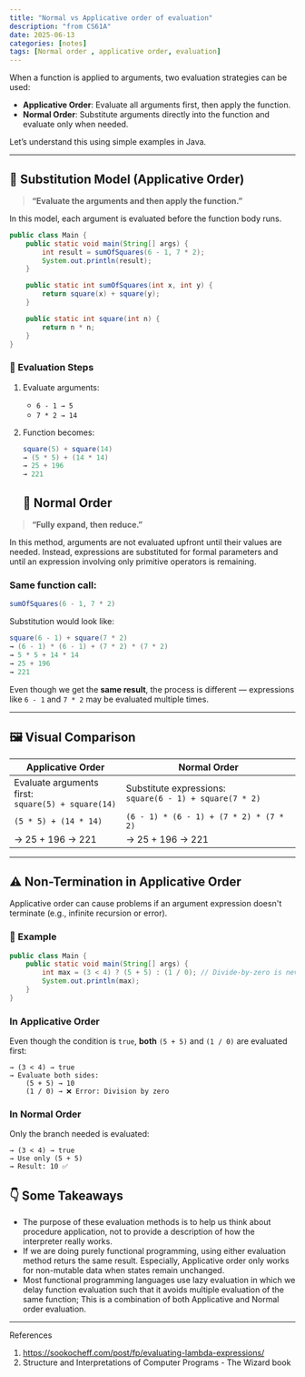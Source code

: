 ```yaml
---
title: "Normal vs Applicative order of evaluation"
description: "from CS61A"
date: 2025-06-13
categories: [notes]
tags: [Normal order , applicative order, evaluation]
---
```


When a function is applied to arguments, two evaluation strategies can be used:

- **Applicative Order**: Evaluate all arguments first, then apply the function.
- **Normal Order**: Substitute arguments directly into the function and evaluate only when needed.

Let’s understand this using simple examples in Java.

---

## 🔁 Substitution Model (Applicative Order)

> <strong>“Evaluate the arguments and then apply the function.”</strong>

In this model, each argument is evaluated before the function body runs.

```java
public class Main {
    public static void main(String[] args) {
        int result = sumOfSquares(6 - 1, 7 * 2);
        System.out.println(result);
    }

    public static int sumOfSquares(int x, int y) {
        return square(x) + square(y);
    }

    public static int square(int n) {
        return n * n;
    }
}
```
### 🧮 Evaluation Steps

1. Evaluate arguments:
   - `6 - 1 → 5`
   - `7 * 2 → 14`

2. Function becomes:
   ```java
   square(5) + square(14)
   → (5 * 5) + (14 * 14)
   → 25 + 196
   → 221
   ```

   ## 🔁 Normal Order

> <strong>“Fully expand, then reduce.”</strong>

In this method, arguments are not evaluated upfront until their values are needed. Instead, expressions are substituted for formal parameters and until an expression involving only primitive operators is remaining.

### Same function call:
```java
sumOfSquares(6 - 1, 7 * 2)
```

Substitution would look like:
```java
square(6 - 1) + square(7 * 2)
→ (6 - 1) * (6 - 1) + (7 * 2) * (7 * 2)
→ 5 * 5 + 14 * 14
→ 25 + 196
→ 221
```

Even though we get the **same result**, the process is different — expressions like `6 - 1` and `7 * 2` may be evaluated multiple times.

---
## 🖼️ Visual Comparison

<table>
  <thead>
    <tr>
      <th>Applicative Order</th>
      <th>Normal Order</th>
    </tr>
  </thead>
  <tbody>
    <tr>
      <td>Evaluate arguments first:<br><code>square(5) + square(14)</code></td>
      <td>Substitute expressions:<br><code>square(6 - 1) + square(7 * 2)</code></td>
    </tr>
    <tr>
      <td><code>(5 * 5) + (14 * 14)</code></td>
      <td><code>(6 - 1) * (6 - 1) + (7 * 2) * (7 * 2)</code></td>
    </tr>
    <tr>
      <td>→ 25 + 196 → 221</td>
      <td>→ 25 + 196 → 221</td>
    </tr>
  </tbody>
</table>

---

## ⚠️ Non-Termination in Applicative Order

Applicative order can cause problems if an argument expression doesn't terminate (e.g., infinite recursion or error).

### 🧨 Example

```java
public class Main {
    public static void main(String[] args) {
        int max = (3 < 4) ? (5 + 5) : (1 / 0); // Divide-by-zero is never needed
        System.out.println(max);
    }
}
```

### In Applicative Order

Even though the condition is `true`, **both** `(5 + 5)` and `(1 / 0)` are evaluated first:

```
→ (3 < 4) → true
→ Evaluate both sides:
    (5 + 5) → 10
    (1 / 0) → ❌ Error: Division by zero
```

### In Normal Order

Only the branch needed is evaluated:

```
→ (3 < 4) → true
→ Use only (5 + 5)
→ Result: 10 ✅
```
## 👇 Some Takeaways
<ul>

<li>The purpose of these evaluation methods is to help us think about procedure application, not to provide a description of how the interpreter really works.</li>
<li>If we are doing purely functional programming, using either evaluation method returs the same result. Especially, Applicative order only works for non-mutable data when states remain unchanged.</li>
<li>Most functional programming languages use lazy evaluation in which we delay function evaluation such that it avoids multiple evaluation of the same function; This is a combination of both Applicative and Normal order evaluation.</li>
</ul>

---

References
1. https://sookocheff.com/post/fp/evaluating-lambda-expressions/
2. Structure and Interpretations of Computer Programs - The Wizard book

